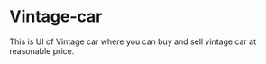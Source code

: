 # Vintage-car
This is UI of Vintage car where you can buy and sell vintage car at reasonable price.
